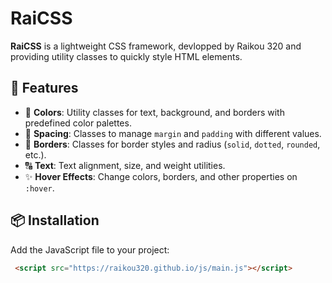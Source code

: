 # RaiCSS

**RaiCSS** is a lightweight CSS framework, devlopped by Raikou 320 and providing utility classes to quickly style HTML elements.

## 🚀 Features

- 🎨 **Colors**: Utility classes for text, background, and borders with predefined color palettes.
- 📏 **Spacing**: Classes to manage `margin` and `padding` with different values.
- 🔲 **Borders**: Classes for border styles and radius (`solid`, `dotted`, `rounded`, etc.).
- 🔠 **Text**: Text alignment, size, and weight utilities.
- ✨ **Hover Effects**: Change colors, borders, and other properties on `:hover`.

## 📦 Installation

Add the JavaScript file to your project:

```html
 <script src="https://raikou320.github.io/js/main.js"></script>
```
